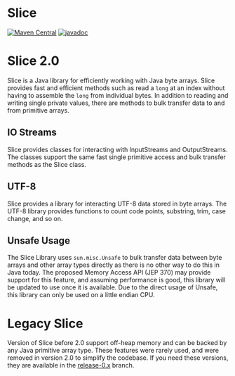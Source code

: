 # Slice
[![Maven Central](https://img.shields.io/maven-central/v/io.airlift/slice.svg?label=Maven%20Central)](https://search.maven.org/#search%7Cga%7C1%7Cg%3A%22io.airlift%22%20AND%20a%3A%22slice%22)
[![javadoc](https://javadoc.io/badge2/io.airlift/slice/javadoc.svg)](https://javadoc.io/doc/io.airlift/slice)
                                
# Slice 2.0

Slice is a Java library for efficiently working with Java byte arrays. Slice provides fast and efficient
methods such as read a `long` at an index without having to assemble the `long` from individual bytes. 
In addition to reading and writing single private values, there are methods to bulk transfer data to and 
from primitive arrays. 

## IO Streams

Slice provides classes for interacting with InputStreams and OutputStreams. The classes support the same
fast single primitive access and bulk transfer methods as the Slice class.

## UTF-8

Slice provides a library for interacting UTF-8 data stored in byte arrays. The UTF-8 library provides
functions to count code points, substring, trim, case change, and so on.

## Unsafe Usage

The Slice Library uses `sun.misc.Unsafe` to bulk transfer data between byte arrays and other array types
directly as there is no other way to do this in Java today. The proposed Memory Access API (JEP 370) may
provide support for this feature, and assuming performance is good, this library will be updated to use
once it is available. Due to the direct usage of Unsafe, this library can only be used on a little endian
CPU.

# Legacy Slice
                                                                                                   
Version of Slice before 2.0 support off-heap memory and can be backed by any Java primitive array type.
These features were rarely used, and were removed in version 2.0 to simplify the codebase. If you need
these versions, they are available in the [release-0.x](https://github.com/airlift/slice/tree/release-0.x)
branch.
